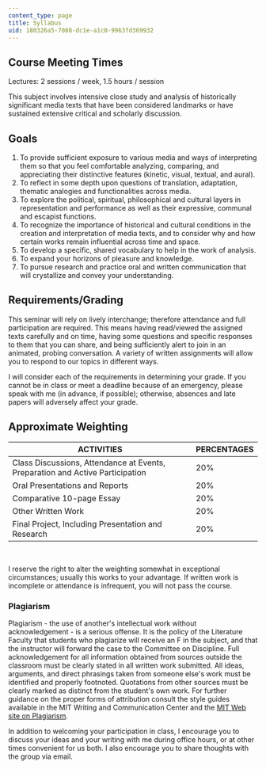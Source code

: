 ```yaml
---
content_type: page
title: Syllabus
uid: 180326a5-7088-dc1e-a1c0-9963fd369932
---
```


Course Meeting Times
--------------------

Lectures: 2 sessions / week, 1.5 hours / session

This subject involves intensive close study and analysis of historically significant media texts that have been considered landmarks or have sustained extensive critical and scholarly discussion.

Goals
-----

1.  To provide sufficient exposure to various media and ways of interpreting them so that you feel comfortable analyzing, comparing, and appreciating their distinctive features (kinetic, visual, textual, and aural).
2.  To reflect in some depth upon questions of translation, adaptation, thematic analogies and functionalities across media.
3.  To explore the political, spiritual, philosophical and cultural layers in representation and performance as well as their expressive, communal and escapist functions.
4.  To recognize the importance of historical and cultural conditions in the creation and interpretation of media texts, and to consider why and how certain works remain influential across time and space.
5.  To develop a specific, shared vocabulary to help in the work of analysis.
6.  To expand your horizons of pleasure and knowledge.
7.  To pursue research and practice oral and written communication that will crystallize and convey your understanding.

Requirements/Grading
--------------------

This seminar will rely on lively interchange; therefore attendance and full participation are required. This means having read/viewed the assigned texts carefully and on time, having some questions and specific responses to them that you can share, and being sufficiently alert to join in an animated, probing conversation. A variety of written assignments will allow you to respond to our topics in different ways.

I will consider each of the requirements in determining your grade. If you cannot be in class or meet a deadline because of an emergency, please speak with me (in advance, if possible); otherwise, absences and late papers will adversely affect your grade.

Approximate Weighting
---------------------

| ACTIVITIES | PERCENTAGES |
| --- | --- |
| Class Discussions, Attendance at Events, Preparation and Active Participation | 20% |
| Oral Presentations and Reports | 20% |
| Comparative 10-page Essay | 20% |
| Other Written Work | 20% |
| Final Project, Including Presentation and Research | 20% 

  
 

I reserve the right to alter the weighting somewhat in exceptional circumstances; usually this works to your advantage. If written work is incomplete or attendance is infrequent, you will not pass the course.

### Plagiarism

Plagiarism - the use of another's intellectual work without acknowledgement - is a serious offense. It is the policy of the Literature Faculty that students who plagiarize will receive an F in the subject, and that the instructor will forward the case to the Committee on Discipline. Full acknowledgement for all information obtained from sources outside the classroom must be clearly stated in all written work submitted. All ideas, arguments, and direct phrasings taken from someone else's work must be identified and properly footnoted. Quotations from other sources must be clearly marked as distinct from the student's own work. For further guidance on the proper forms of attribution consult the style guides available in the MIT Writing and Communication Center and the [MIT Web site on Plagiarism](http://web.mit.edu/writing/index.html).

In addition to welcoming your participation in class, I encourage you to discuss your ideas and your writing with me during office hours, or at other times convenient for us both. I also encourage you to share thoughts with the group via email.